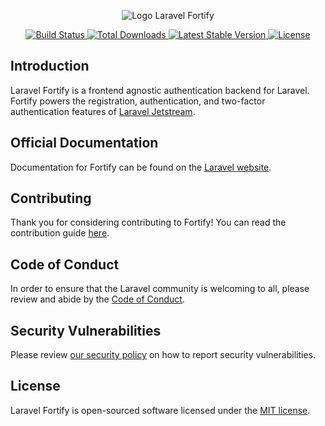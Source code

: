 <p align="center"><img src="/art/logo.svg" alt="Logo Laravel Fortify"></p>

<p align="center">
    <a href="https://github.com/laravel/fortify/actions">
        <img src="https://github.com/laravel/fortify/workflows/tests/badge.svg" alt="Build Status">
    </a>
    <a href="https://packagist.org/packages/laravel/fortify">
        <img src="https://img.shields.io/packagist/dt/laravel/fortify" alt="Total Downloads">
    </a>
    <a href="https://packagist.org/packages/laravel/fortify">
        <img src="https://img.shields.io/packagist/v/laravel/fortify" alt="Latest Stable Version">
    </a>
    <a href="https://packagist.org/packages/laravel/fortify">
        <img src="https://img.shields.io/packagist/l/laravel/fortify" alt="License">
    </a>
</p>

## Introduction

Laravel Fortify is a frontend agnostic authentication backend for Laravel. Fortify powers the registration, authentication, and two-factor authentication features of [Laravel Jetstream](https://github.com/laravel/jetstream).

## Official Documentation

Documentation for Fortify can be found on the [Laravel website](https://laravel.com/docs/fortify).

## Contributing

Thank you for considering contributing to Fortify! You can read the contribution guide [here](.github/CONTRIBUTING.md).

## Code of Conduct

In order to ensure that the Laravel community is welcoming to all, please review and abide by the [Code of Conduct](https://laravel.com/docs/contributions#code-of-conduct).

## Security Vulnerabilities

Please review [our security policy](https://github.com/laravel/fortify/security/policy) on how to report security vulnerabilities.

## License

Laravel Fortify is open-sourced software licensed under the [MIT license](LICENSE.md).
